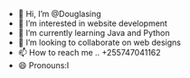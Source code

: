 - 👋 Hi, I’m @Douglasing
- 👀 I’m interested in website development 
- 🌱 I’m currently learning Java and Python
- 💞️ I’m looking to collaborate on web designs
- 📫 How to reach me .. +255747041162
- 😄 Pronouns:I

<!---
Douglasing/Douglasing is a ✨ special ✨ repository because its `README.md` (this file) appears on your GitHub profile.
You can click the Preview link to take a look at your changes.
--->

